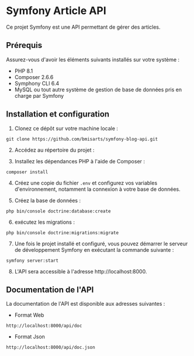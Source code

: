 # Symfony Article API

Ce projet Symfony est une API permettant de gérer des articles.
## Prérequis

Assurez-vous d'avoir les éléments suivants installés sur votre système :

- PHP 8.1
- Composer 2.6.6 
- Symphony CLI 6.4
- MySQL ou tout autre système de gestion de base de données pris en charge par Symfony

## Installation et configuration

1. Clonez ce dépôt sur votre machine locale :
```
git clone https://github.com/bmisarts/symfony-blog-api.git
```

2. Accédez au répertoire du projet :

3. Installez les dépendances PHP à l'aide de Composer :
```
composer install
```

4. Créez une copie du fichier `.env` et configurez vos variables d'environnement, notamment la connexion à votre base de données.

5. Créez la base de données :
```
php bin/console doctrine:database:create
```

6. exécutez les migrations :
```
php bin/console doctrine:migrations:migrate
```

7. Une fois le projet installé et configuré, vous pouvez démarrer le serveur de développement Symfony en exécutant la commande suivante :
```
symfony server:start
```

8. L'API sera accessible à l'adresse http://localhost:8000.

## Documentation de l'API

La documentation de l'API est disponible aux adresses suivantes :
- Format Web
```
http://localhost:8000/api/doc
```
- Format Json
```
http://localhost:8000/api/doc.json
```